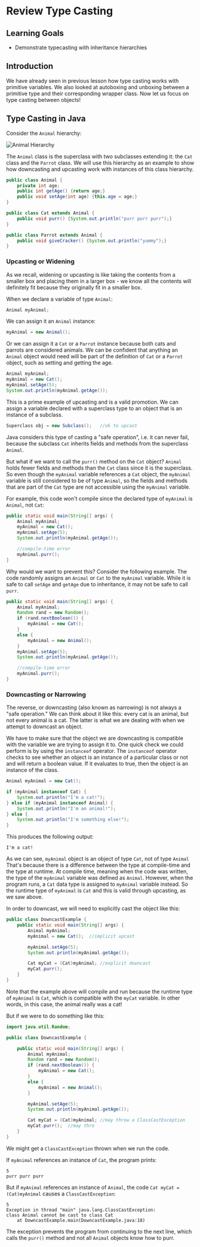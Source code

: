 # Review Type Casting

## Learning Goals

- Demonstrate typecasting with inheritance hierarchies

## Introduction

We have already seen in previous lesson how type casting works with
primitive variables.  We also looked at autoboxing and unboxing between
a primitive type and their corresponding wrapper class. Now
let us focus on type casting between objects!

## Type Casting in Java

Consider the `Animal` hierarchy:

![Animal Hierarchy](https://curriculum-content.s3.amazonaws.com/6677/pillars/animal_hierarchy.png)

The `Animal` class is the superclass with
two subclasses extending it: the `Cat` class and the `Parrot` class.
We will use this hierarchy as an example to show how downcasting and upcasting
work with instances of this class hierarchy.

```java
public class Animal {
    private int age;
    public int getAge() {return age;}
    public void setAge(int age) {this.age = age;}
}
```

```java
public class Cat extends Animal {
    public void purr() {System.out.println("purr purr purr");}
}
```

```java
public class Parrot extends Animal {
    public void giveCracker() {System.out.println("yummy");}
}
```

### Upcasting or Widening

As we recall, widening or upcasting is like taking the contents from a smaller
box and placing them in a larger box - we know all the contents will definitely
fit because they originally fit in a smaller box.

When we declare a variable of type `Animal`:

```java
Animal myAnimal;
```

We can assign it an `Animal` instance:

```java
myAnimal = new Animal();
```

Or we can assign it a `Cat` or a `Parrot` instance because both cats
and parrots are considered animals. We can be confident that anything an `Animal` object
would need will be part of the definition of `Cat` or a `Parrot` object,
such as setting and getting the age.

```java
Animal myAnimal;
myAnimal = new Cat();
myAnimal.setAge(5);
System.out.println(myAnimal.getAge());
```

This is a prime example of upcasting and is a valid promotion.
We can assign a variable declared with a superclass type to an object
that is an instance of a subclass.  

```java
Superclass obj = new Subclass();   //ok to upcast
```

Java considers this type of casting a "safe operation", i.e. it can never fail,
because the subclass `Cat` inherits fields and methods from the superclass `Animal`.

But what if we want to call the `purr()` method on the `Cat` object?
`Animal` holds fewer fields and methods than the `Cat` class since it is the superclass.
So even though the `myAnimal` variable references a `Cat` object,
the `myAnimal` variable is still considered to
be of type `Animal`, so the fields and methods that are part of the `Cat`
type are not accessible using the `myAnimal` variable.

For example, this code won't compile since the declared type of `myAnimal`
is `Animal`, not `Cat`:

```java
public static void main(String[] args) {
    Animal myAnimal;
    myAnimal = new Cat();
    myAnimal.setAge(5);
    System.out.println(myAnimal.getAge());

    //compile-time error
    myAnimal.purr();
}
```


Why would we want to prevent this? Consider the following example.
The code randomly assigns an `Animal` or `Cat` to the
`myAnimal` variable.  While it is safe to call `setAge` and `getAge`
due to inheritance, it may not be safe to call `purr`.

```java
public static void main(String[] args) {
    Animal myAnimal;
    Random rand = new Random();
    if (rand.nextBoolean()) {
        myAnimal = new Cat();
    }
    else {
        myAnimal = new Animal();
    }
    myAnimal.setAge(5);
    System.out.println(myAnimal.getAge());

    //compile-time error
    myAnimal.purr();
}
```


### Downcasting or Narrowing

The reverse, or downcasting (also known as narrowing) is not always a "safe
operation." We can think about it like this: every cat is an animal, but not
every animal is a cat. The latter is what we are dealing with when we attempt to
downcast an object.

We have to make sure that the object we are downcasting is compatible with the
variable we are trying to assign it to. One quick check we could perform is by
using the `instanceof` operator. The `instanceof` operator checks to see whether
an object is an instance of a particular class or not and will return a boolean
value. If it evaluates to true, then the object is an instance of the class.

```java
Animal myAnimal = new Cat();

if (myAnimal instanceof Cat) {
    System.out.println("I'm a cat!");
} else if (myAnimal instanceof Animal) {
    System.out.println("I'm an animal!");
} else {
    System.out.println("I'm something else!");
}
```

This produces the following output:

```plaintext
I'm a cat!
```

As we can see, `myAnimal` object is an object of type `Cat`, not of type
`Animal` That's because there is a difference between the type at compile-time
and the type at runtime. At compile time, meaning when the code was written, the
type of the `myAnimal` variable was defined as `Animal`. However, when the
program runs, a `Cat` data type is assigned to `myAnimal` variable instead. So
the runtime type of `myAnimal` is `Cat` and this is valid through upcasting, as
we saw above.

In order to downcast, we will need to explicitly cast the object
like this:

```java
public class DowncastExample {
    public static void main(String[] args) {
        Animal myAnimal;
        myAnimal = new Cat();  //implicit upcast

        myAnimal.setAge(5);
        System.out.println(myAnimal.getAge());

        Cat myCat = (Cat)myAnimal; //explicit downcast
        myCat.purr();
    }
}
```

Note that the example above will compile and run because the runtime type of
`myAnimal` is `Cat`, which is compatible with the `myCat` variable. In other
words, in this case, the animal really was a cat!

But if we were to do something like this:

```java
import java.util.Random;

public class DowncastExample {

    public static void main(String[] args) {
        Animal myAnimal;
        Random rand = new Random();
        if (rand.nextBoolean()) {
            myAnimal = new Cat();
        }
        else {
            myAnimal = new Animal();
        }

        myAnimal.setAge(5);
        System.out.println(myAnimal.getAge());

        Cat myCat = (Cat)myAnimal; //may throw a ClassCastException
        myCat.purr();  //may thro
    }
}

```


We might get a `ClassCastException` thrown when we run the code. 

If `myAnimal` references an instance of `Cat`, the program prints:

```text
5
purr purr purr
```

But if `myAnimal` references an instance of `Animal`, the code
`Cat myCat = (Cat)myAnimal` causes a `ClassCastException`:

```text
5
Exception in thread "main" java.lang.ClassCastException: 
class Animal cannot be cast to class Cat
	at DowncastExample.main(DowncastExample.java:18)

```

The exception prevents the program from continuing to the next line,
which calls the `purr()` method and not all `Animal` objects know how to purr.

